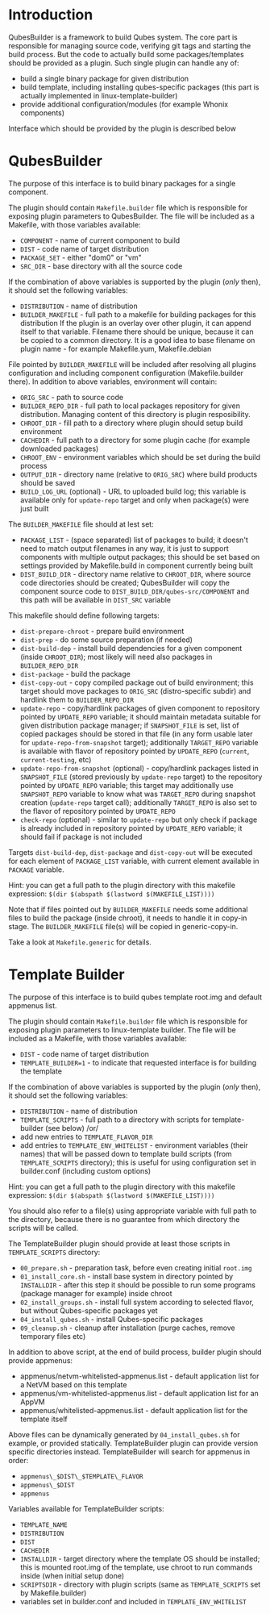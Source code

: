 Introduction
============

QubesBuilder is a framework to build Qubes system. The core part is responsible
for managing source code, verifying git tags and starting the build process.
But the code to actually build some packages/templates should be provided as a
plugin. Such single plugin can handle any of:
 - build a single binary package for given distribution
 - build template, including installing qubes-specific packages (this part is
   actually implemented in linux-template-builder)
 - provide additional configuration/modules (for example Whonix components)

Interface which should be provided by the plugin is described below


QubesBuilder
============

The purpose of this interface is to build binary packages for a single component.

The plugin should contain `Makefile.builder` file which is responsible for
exposing plugin parameters to QubesBuilder. The file will be included as a Makefile, with those variables available:
 * `COMPONENT` - name of current component to build
 * `DIST` - code name of target distribution
 * `PACKAGE_SET` - either "dom0" or "vm"
 * `SRC_DIR` - base directory with all the source code

If the combination of above variables is supported by the plugin (*only* then), it should set the following variables:
 * `DISTRIBUTION` - name of distribution
 * `BUILDER_MAKEFILE` - full path to a makefile for building packages for this distribution
   If the plugin is an overlay over other plugin, it can append itself to that variable.
   Filename there should be unique, because it can be copied to a common
   directory. It is a good idea to base filename on plugin name - for
   example Makefile.yum, Makefile.debian

File pointed by `BUILDER_MAKEFILE` will be included after resolving all plugins
configuration and including component configuration (Makefile.builder there).
In addition to above variables, environment will contain:
 * `ORIG_SRC` - path to source code
 * `BUILDER_REPO_DIR` - full path to local packages repository for given
 distribution. Managing content of this directory is plugin resposibility.
 * `CHROOT_DIR` - fill path to a directory where plugin should setup build environment
 * `CACHEDIR` - full path to a directory for some plugin cache (for example downloaded packages)
 * `CHROOT_ENV` - environment variables which should be set during the build process
 * `OUTPUT_DIR` - directory name (relative to `ORIG_SRC`) where build products should be saved
 * `BUILD_LOG_URL` (optional) - URL to uploaded build log; this variable is available only for `update-repo` target and only when package(s) were just built

The `BUILDER_MAKEFILE` file should at lest set:
 * `PACKAGE_LIST` - (space separated) list of packages to build; it doesn't
 need to match output filenames in any way, it is just to support components
 with multiple output packages; this should be set based on settings provided
 by Makefile.build in component currently being built
 * `DIST_BUILD_DIR` - directory name relative to `CHROOT_DIR`, where source
 code directories should be created; QubesBuilder will copy the component
 source code to `DIST_BUILD_DIR/qubes-src/COMPONENT` and this path will be
 available in `DIST_SRC` variable

This makefile should define following targets:
 * `dist-prepare-chroot` - prepare build environment
 * `dist-prep` - do some source preparation (if needed)
 * `dist-build-dep` - install build dependencies for a given component (inside
   `CHROOT_DIR`); most likely will need also packages in
   `BUILDER_REPO_DIR`
 * `dist-package` - build the package
 * `dist-copy-out` - copy compiled package out of build environment; this
   target should move packages to `ORIG_SRC` (distro-specific subdir) and hardlink
   them to `BUILDER_REPO_DIR`
 * `update-repo` - copy/hardlink packages of given component to repository
   pointed by `UPDATE_REPO` variable; it should maintain metadata suitable for
   given distribution package manager; if `SNAPSHOT_FILE` is set, list of
   copied packages should be stored in that file (in any form usable later for
   `update-repo-from-snapshot` target); additionally `TARGET_REPO` variable is
   available with flavor of repository pointed by `UPDATE_REPO` (`current`,
   `current-testing`, etc)
 * `update-repo-from-snapshot` (optional) - copy/hardlink packages listed in
   `SNAPSHOT_FILE` (stored previously by `update-repo` target) to the
   repository pointed by `UPDATE_REPO` variable; this target may additionally
   use `SNAPSHOT_REPO` variable to know what was `TARGET_REPO` during snapshot
   creation (`update-repo` target call); additionally `TARGET_REPO` is also set
   to the flavor of repository pointed by `UPDATE_REPO`
 * `check-repo` (optional) - similar to `update-repo` but only check if package
   is already included in repository pointed by `UPDATE_REPO` variable; it
   should fail if package is not included

Targets `dist-build-dep`, `dist-package` and `dist-copy-out` will be executed
for each element of `PACKAGE_LIST` variable, with current element available in
`PACKAGE` variable.

Hint: you can get a full path to the plugin directory with this makefile
expression: `$(dir $(abspath $(lastword $(MAKEFILE_LIST))))`

Note that if files pointed out by `BUILDER_MAKEFILE` needs some additional files
to build the package (inside chroot), it needs to handle it in copy-in stage.
The `BUILDER_MAKEFILE` file(s) will be copied in generic-copy-in.

Take a look at `Makefile.generic` for details.

Template Builder
================

The purpose of this interface is to build qubes template root.img and default appmenus list.

The plugin should contain `Makefile.builder` file which is responsible for
exposing plugin parameters to linux-template builder. The file will be included as a Makefile, with those variables available:
 * `DIST` - code name of target distribution
 * `TEMPLATE_BUILDER=1` - to indicate that requested interface is for building the template

If the combination of above variables is supported by the plugin (*only* then), it should set the following variables:
 * `DISTRIBUTION` - name of distribution
 * `TEMPLATE_SCRIPTS` - full path to a directory with scripts for template-builder (see below)
    /or/
 * add new entries to `TEMPLATE_FLAVOR_DIR`
 * add entries to `TEMPLATE_ENV_WHITELIST` - environment variables (their names) that will be passed down to template build scripts (from `TEMPLATE_SCRIPTS` directory); this is useful for using configuration set in builder.conf (including custom options)

Hint: you can get a full path to the plugin directory with this makefile
expression: `$(dir $(abspath $(lastword $(MAKEFILE_LIST))))`

You should also refer to a file(s) using appropriate variable with full path to
the directory, because there is no guarantee from which directory the scripts
will be called.

The TemplateBuilder plugin should provide at least those scripts in `TEMPLATE_SCRIPTS` directory:
 * `00_prepare.sh` - preparation task, before even creating initial `root.img`
 * `01_install_core.sh` - install base system in directory pointed by
   `INSTALLDIR` - after this step it should be possible to run some programs
    (package manager for example) inside chroot
 * `02_install_groups.sh` - install full system according to selected flavor, but without Qubes-specific packages yet
 * `04_install_qubes.sh` - install Qubes-specific packages
 * `09_cleanup.sh` - cleanup after installation (purge caches, remove temporary files etc)

In addition to above script, at the end of build process, builder plugin should provide appmenus:
 * appmenus/netvm-whitelisted-appmenus.list - default application list for a NetVM based on this template
 * appmenus/vm-whitelisted-appmenus.list - default application list for an AppVM
 * appmenus/whitelisted-appmenus.list - default application list for the template itself

Above files can be dynamically generated by `04_install_qubes.sh` for example,
or provided statically. TemplateBuilder plugin can provide version
specific directories instead. TemplateBuilder will search for appmenus in
order:
 * `appmenus\_$DIST\_$TEMPLATE\_FLAVOR`
 * `appmenus\_$DIST`
 * `appmenus`

Variables available for TemplateBuilder scripts:
 - `TEMPLATE_NAME`
 - `DISTRIBUTION`
 - `DIST`
 - `CACHEDIR`
 - `INSTALLDIR` - target directory where the template OS should be installed; this is mounted root.img of the template, use chroot to run commands inside (when initial setup done)
 - `SCRIPTSDIR` - directory with plugin scripts (same as `TEMPLATE_SCRIPTS` set by Makefile.builder)
 - variables set in builder.conf and included in `TEMPLATE_ENV_WHITELIST`

